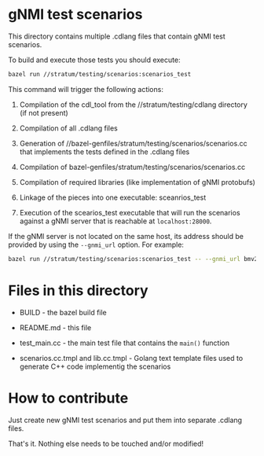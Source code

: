 # gNMI test scenarios

This directory contains multiple .cdlang files that contain gNMI test scenarios.

To build and execute those tests you should execute:

```bash
bazel run //stratum/testing/scenarios:scenarios_test
```

This command will trigger the following actions:

1. Compilation of the cdl\_tool from the //stratum/testing/cdlang directory
   (if not present)

1. Compilation of all .cdlang files

1. Generation of //bazel-genfiles/stratum/testing/scenarios/scenarios.cc that
   implements the tests defined in the .cdlang files

1. Compilation of bazel-genfiles/stratum/testing/scenarios/scenarios.cc

1. Compilation of required libraries (like implementation of gNMI protobufs)

1. Linkage of the pieces into one executable: sceanrios\_test

1. Execution of the scearios\_test executable that will run the scenarios
   against a gNMI server that is reachable at `localhost:28000`.

If the gNMI server is not located on the same host, its address should be
provided by using the `--gnmi_url` option. For example:

```bash
bazel run //stratum/testing/scenarios:scenarios_test -- --gnmi_url bmv2.company:28000
```

# Files in this directory

* BUILD - the bazel build file

* README.md - this file

* test\_main.cc - the main test file that contains the `main()` function

* scenarios.cc.tmpl and lib.cc.tmpl - Golang text template files used to
  generate C++ code implementig the scenarios

# How to contribute

Just create new gNMI test scenarios and put them into separate .cdlang files.

That's it. Nothing else needs to be touched and/or modified!
